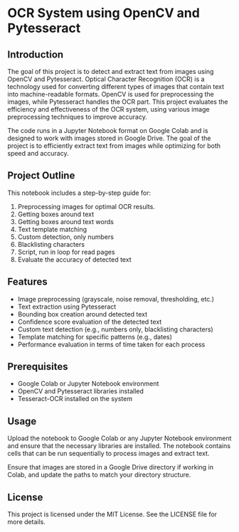 # OCR System using OpenCV and Pytesseract

## Introduction

The goal of this project is to detect and extract text from images using OpenCV and Pytesseract. Optical Character Recognition (OCR) is a technology used for converting different types of images that contain text into machine-readable formats. OpenCV is used for preprocessing the images, while Pytesseract handles the OCR part. This project evaluates the efficiency and effectiveness of the OCR system, using various image preprocessing techniques to improve accuracy.

The code runs in a Jupyter Notebook format on Google Colab and is designed to work with images stored in Google Drive. The goal of the project is to efficiently extract text from images while optimizing for both speed and accuracy.

## Project Outline

This notebook includes a step-by-step guide for:

1. Preprocessing images for optimal OCR results.
2. Getting boxes around text
3. Getting boxes around text words
4. Text template matching
5. Custom detection, only numbers
6. Blacklisting characters
7. Script, run in loop for read pages
8. Evaluate the accuracy of detected text
   
## Features

- Image preprocessing (grayscale, noise removal, thresholding, etc.)
- Text extraction using Pytesseract
- Bounding box creation around detected text
- Confidence score evaluation of the detected text
- Custom text detection (e.g., numbers only, blacklisting characters)
- Template matching for specific patterns (e.g., dates)
- Performance evaluation in terms of time taken for each process

## Prerequisites

- Google Colab or Jupyter Notebook environment
- OpenCV and Pytesseract libraries installed
- Tesseract-OCR installed on the system

## Usage

Upload the notebook to Google Colab or any Jupyter Notebook environment and ensure that the necessary libraries are installed. The notebook contains cells that can be run sequentially to process images and extract text.

Ensure that images are stored in a Google Drive directory if working in Colab, and update the paths to match your directory structure.

## License

This project is licensed under the MIT License. See the LICENSE file for more details.
